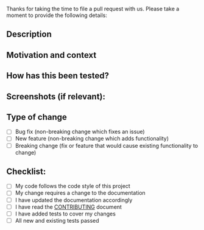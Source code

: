 Thanks for taking the time to file a pull request with us.
Please take a moment to provide the following details:

<!--- Provide a general summary of your changes in the Title above -->

## Description
<!--- Describe your changes in detail -->

## Motivation and context
<!--- Why is this change required? What problem does it solve? -->
<!--- If it fixes an open issue, please link to the issue here. -->

## How has this been tested?
<!--- Please describe in detail how you tested your changes. -->
<!--- Include details of your testing environment, and the tests you ran to -->
<!--- see how your change affects other areas of the code, etc. -->

## Screenshots (if relevant):

## Type of change
<!--- What types of changes does your code introduce? Put an `x` in all the boxes that apply: -->
- [ ] Bug fix (non-breaking change which fixes an issue)
- [ ] New feature (non-breaking change which adds functionality)
- [ ] Breaking change (fix or feature that would cause existing functionality to change)

## Checklist:
<!--- Go over all the following points, and put an `x` in all the boxes that apply. -->
<!--- If you're unsure about any of these, don't hesitate to ask. We're here to help! -->
- [ ] My code follows the code style of this project
- [ ] My change requires a change to the documentation
- [ ] I have updated the documentation accordingly
- [ ] I have read the [CONTRIBUTING](CONTRIBUTING.md) document
- [ ] I have added tests to cover my changes
- [ ] All new and existing tests passed
